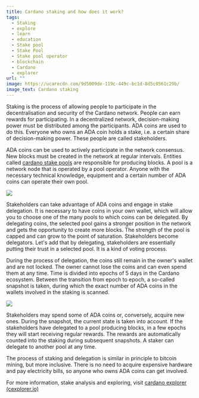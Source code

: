 ```yaml
---
title: Cardano staking and how does it work?
tags:
  - Staking
  - explore
  - learn
  - education
  - Stake pool
  - Stake Pool
  - Stake pool operator
  - blockchain
  - Cardano
  - explorer
url: ""
image: https://ucarecdn.com/9d5009de-119c-449c-bc1d-8d5c0561c29b/
image_text: Cardano staking
---
```


Staking is the process of allowing people to participate in the decentralisation and security of the Cardano network. People can earn rewards for participating. In a decentralized network, decision-making power must be distributed among the participants. ADA coins are used to do this. Everyone who owns an ADA coin holds a stake, i.e. a certain share of decision-making power. These people are called stakeholders.

ADA coins can be used to actively participate in the network consensus. New blocks must be created in the network at regular intervals. Entities called [cardano stake pools](https://cexplorer.io) are responsible for producing blocks. A pool is a network node that is operated by a pool operator. Anyone with the necessary technical knowledge, equipment and a certain number of ADA coins can operate their own pool.

![](https://ucarecdn.com/e71c0c3e-6655-4b61-9f17-086fb1710109/-/preview/-/format/auto/-/quality/smart/)  
  
Stakeholders can take advantage of ADA coins and engage in stake delegation. It is necessary to have coins in your own wallet, which will allow you to choose one of the many pools to which coins can be delegated. By delegating coins, the selected pool gains a stronger position in the network and gets the opportunity to create more blocks. The strength of the pool is capped and can grow to the point of saturation. Stakeholders become delegators. Let's add that by delegating, stakeholders are essentially putting their trust in a selected pool. It is a kind of voting process.

During the process of delegation, the coins still remain in the owner's wallet and are not locked. The owner cannot lose the coins and can even spend them at any time. Time is divided into epochs of 5 days in the Cardano ecosystem. Between the transition from epoch to epoch, a so-called snapshot is taken, during which the exact number of ADA coins in the wallets involved in the staking is scanned.  

![](https://ucarecdn.com/4c78380c-733c-49b9-9835-b63b05d07196/-/preview/-/format/auto/-/quality/smart/)

Stakeholders may spend some of ADA coins or, conversely, acquire new ones. During the snapshot, the current state is taken into account. If the stakeholders have delegated to a pool producing blocks, in a few epochs they will start receiving regular rewards. The rewards are automatically counted into the staking during subsequent snapshots. A staker can delegate to another pool at any time.

The process of staking and delegation is similar in principle to bitcoin mining, but more inclusive. There is no need to acquire expensive hardware and pay electricity bills, so anyone who owns ADA coins can get involved.  
  
For more information, stake analysis and exploring, visit [cardano explorer (cexplorer.io)](https://cexplorer.io/)
